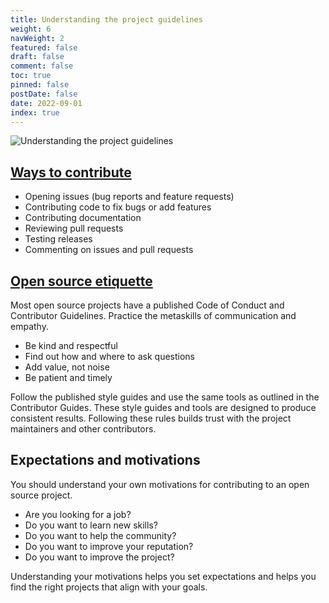 ```yaml
---
title: Understanding the project guidelines
weight: 6
navWeight: 2
featured: false
draft: false
comment: false
toc: true
pinned: false
postDate: false
date: 2022-09-01
index: true
---
```

<!-- markdownlint-disable MD041 -->
![Understanding the project guidelines][01]

## [Ways to contribute][03]

- Opening issues (bug reports and feature requests)
- Contributing code to fix bugs or add features
- Contributing documentation
- Reviewing pull requests
- Testing releases
- Commenting on issues and pull requests

## [Open source etiquette][02]

Most open source projects have a published Code of Conduct and Contributor Guidelines. Practice the
metaskills of communication and empathy.

- Be kind and respectful
- Find out how and where to ask questions
- Add value, not noise
- Be patient and timely

Follow the published style guides and use the same tools as outlined in the Contributor Guides.
These style guides and tools are designed to produce consistent results. Following these rules
builds trust with the project maintainers and other contributors.

## Expectations and motivations

You should understand your own motivations for contributing to an open source project.

- Are you looking for a job?
- Do you want to learn new skills?
- Do you want to help the community?
- Do you want to improve your reputation?
- Do you want to improve the project?

Understanding your motivations helps you set expectations and helps you find the right projects that
align with your goals.

<!-- link references -->
[01]: images/opensource/slide06.png
[02]: https://developer.mozilla.org/docs/MDN/Community/Open_source_etiquette "Open source etiquette - The MDN Web Docs project | MDN (mozilla.org)"
[03]: https://developer.mozilla.org/docs/MDN/Community "Community guidelines - The MDN Web Docs project | MDN"